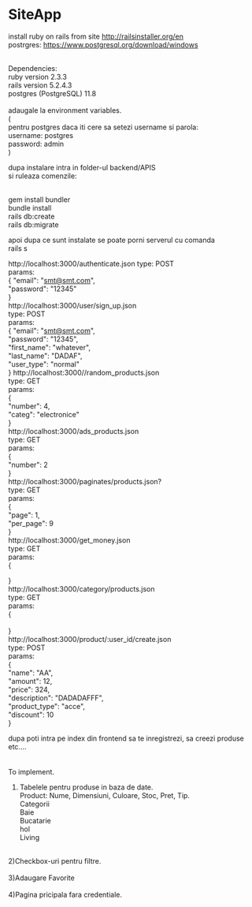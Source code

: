 # SiteApp
install ruby on rails from site http://railsinstaller.org/en<br/>
postrgres: https://www.postgresql.org/download/windows<br/>

<br/>
Dependencies:<br/>
ruby version 2.3.3<br/>
rails version 5.2.4.3<br/>
postgres (PostgreSQL) 11.8<br/>
<br/>
adaugale la environment variables.<br/>
(<br/>
pentru postgres daca iti cere sa setezi username si parola:<br/>
username: postgres<br/>
password: admin<br/>
)<br/>

dupa instalare intra in folder-ul backend/APIS<br/>
si ruleaza comenzile:<br/>

<br/>
gem install bundler <br/>
bundle install <br/>
rails db:create <br/>
rails db:migrate <br/>

apoi dupa ce sunt instalate se poate porni serverul cu comanda
<br/>
rails s<br/>

http://localhost:3000/authenticate.json
type: POST<br/>
params:<br/>
{
	"email": "smt@smt.com",<br/>
	"password": "12345"<br/>
}<br/>
http://localhost:3000/user/sign_up.json<br/>
type: POST<br/>
params:<br/>
{
	"email": "smt@smt.com",<br/>
	"password": "12345",<br/>
	"first_name": "whatever",<br/>
	"last_name": "DADAF",<br/>
	"user_type": "normal"<br/>
}
http://localhost:3000//random_products.json<br/>
type: GET<br/>
params:<br/>
{<br/>
	"number": 4,<br/>
	"categ": "electronice"<br/>
}<br/>
http://localhost:3000/ads_products.json<br/>
type: GET<br/>
params:<br/>
{<br/>
    "number": 2<br/>
}<br/>
http://localhost:3000/paginates/products.json?<br/>
type: GET<br/>
params:<br/>
{<br/>
    "page": 1,<br/>
    "per_page": 9<br/>
}<br/>
http://localhost:3000/get_money.json<br/>
type: GET<br/>
params:<br/>
{<br/>

}<br/>
http://localhost:3000/category/products.json<br/>
type: GET<br/>
params:<br/>
{<br/>
<br/>
}<br/>
http://localhost:3000/product/:user_id/create.json<br/>
type: POST<br/>
params:<br/>
{<br/>
    "name": "AA",<br/>
    "amount": 12,<br/>
    "price": 324,<br/>
    "description": "DADADAFFF",<br/>
    "product_type": "acce",<br/>
    "discount": 10<br/>
}<br/>


dupa poti intra pe index din frontend sa te inregistrezi, sa creezi produse etc....<br/>
<br/>
<br/>
To implement.<br/>
1) Tabelele pentru produse in baza de date.<br/>
Product: Nume, Dimensiuni, Culoare, Stoc, Pret, Tip.<br/>
Categorii<br/>
Baie<br/>
Bucatarie<br/>
hol<br/>
Living<br/>
<br/>
2)Checkbox-uri pentru filtre.<br/>
<br/>
3)Adaugare Favorite<br/>
<br/>
4)Pagina pricipala fara credentiale.<br/>



